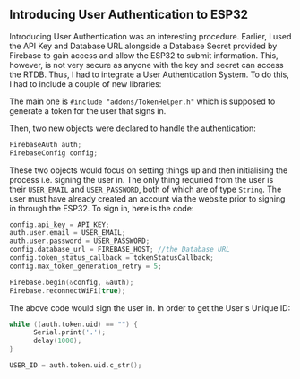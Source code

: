 ## Introducing User Authentication to ESP32

Introducing User Authentication was an interesting procedure. Earlier, I used the API Key and Database URL alongside a Database Secret provided by Firebase to gain access and allow the ESP32 to submit information. This, however, is not very secure as anyone with the key and secret can access the RTDB. Thus, I had to integrate a User Authentication System. To do this, I had to include a couple of new libraries: 

The main one is `#include "addons/TokenHelper.h"` which is supposed to generate a token for the user that signs in.

Then, two new objects were declared to handle the authentication: 
```c++
FirebaseAuth auth;
FirebaseConfig config;
```

These two objects would focus on setting things up and then initialising the process i.e. signing the user in. The only thing requried from the user is their `USER_EMAIL` and `USER_PASSWORD`, both of which are of type `String`. The user must have already created an account via the website prior to signing in through the ESP32. 
To sign in, here is the code: 

```c++
config.api_key = API_KEY;
auth.user.email = USER_EMAIL;
auth.user.password = USER_PASSWORD;
config.database_url = FIREBASE_HOST; //the Database URL 
config.token_status_callback = tokenStatusCallback; 
config.max_token_generation_retry = 5;

Firebase.begin(&config, &auth);
Firebase.reconnectWiFi(true);
```

The above code would sign the user in. In order to get the User's Unique ID: 

```c++
while ((auth.token.uid) == "") {
      Serial.print('.');
      delay(1000);
}

USER_ID = auth.token.uid.c_str();
```
